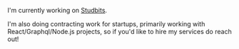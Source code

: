
I'm currently working on [Studbits](http://studbits.com).

I'm also doing contracting work for startups, primarily working with React/Graphql/Node.js projects, so if you'd like to hire my services do reach out!




